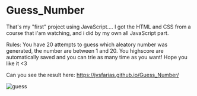 # Guess_Number
That's my "first" project using JavaScript.... I got the HTML and CSS from a course that i'am watching, and i did by my own all JavaScript part.

Rules: You have 20 attempts to guess which aleatory number was generated, the number are between 1 and 20. You highscore are automatically saved and you can trie as many time as you want! Hope you like it <3

Can you see the result here:
https://jvsfarias.github.io/Guess_Number/

![guess](https://user-images.githubusercontent.com/101264734/173235520-dfdbed2c-2584-4bd1-85de-73f0cacd6eb7.PNG)

